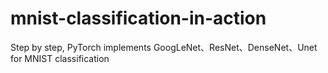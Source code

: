 # mnist-classification-in-action
Step by step, PyTorch implements GoogLeNet、ResNet、DenseNet、Unet for MNIST classification
